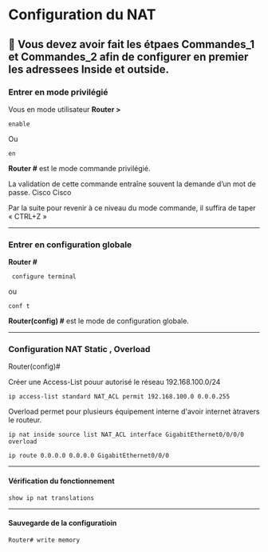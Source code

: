 # Configuration du NAT

🚩 Vous devez avoir fait les étpaes Commandes_1 et Commandes_2 afin de configurer en premier les adressees Inside et outside.
 ------

### Entrer en mode privilégié 
Vous en mode utilisateur 
**Router >**

    enable
   
  Ou 
  
    en  				                                                               
**Router #**   est le mode commande privilégié.


La validation de cette commande entraîne souvent la demande d’un mot de passe.  Cisco Cisco

Par la suite pour revenir à ce niveau du mode commande, il suffira de taper « CTRL+Z »

-----

### Entrer en configuration globale 
**Router #**

     configure terminal 
   
  ou   
  
    conf t  				                                                               

**Router(config) #** est le mode de configuration globale.

----
### Configuration NAT Static ,  Overload
   
Router(config)# 

Créer une Access-List pouur autorisé le réseau 192.168.100.0/24 

    ip access-list standard NAT_ACL permit 192.168.100.0 0.0.0.255

Overload permet pour plusieurs équipement interne d'avoir internet àtravers le routeur.

    ip nat inside source list NAT_ACL interface GigabitEthernet0/0/0/0 overload

    ip route 0.0.0.0 0.0.0.0 GigabitEthernet0/0/0

-----
#### Vérification du fonctionnement

    show ip nat translations

-----
#### Sauvegarde de la configuratioin

    Router# write memory


    
